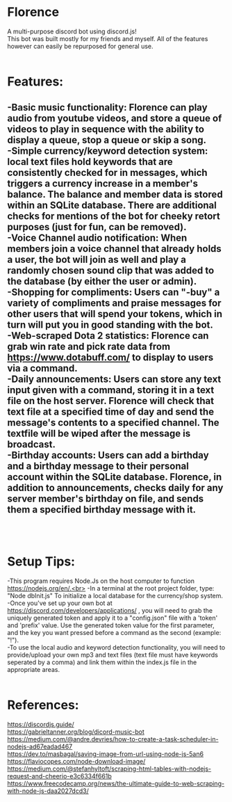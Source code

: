 # Florence
A multi-purpose discord bot using discord.js!  
This bot was built mostly for my friends and myself. All of the features however can easily be repurposed for general use.<br><br>
# Features:<br>
-Basic music functionality: Florence can play audio from youtube videos, and store a queue of videos to play in sequence with the ability to display a queue, stop a queue or skip a song.<br>
-Simple currency/keyword detection system: local text files hold keywords that are consistently checked for in messages, which triggers a currency increase in a member's balance. The balance and member data is stored within an SQLite database. There are additional checks for mentions of the bot for cheeky retort purposes (just for fun, can be removed).<br>
-Voice Channel audio notification: When members join a voice channel that already holds a user, the bot will join as well and play a randomly chosen sound clip that was added to the database (by either the user or admin).<br>
-Shopping for compliments: Users can "-buy" a variety of compliments and praise messages for other users that will spend your tokens, which in turn will put you in good standing with the bot.<br>
-Web-scraped Dota 2 statistics: Florence can grab win rate and pick rate data from https://www.dotabuff.com/ to display to users via a command.<br>
-Daily announcements: Users can store any text input given with a command, storing it in a text file on the host server. Florence will check that text file at a specified time of day and send the message's contents to a specified channel. The textfile will be wiped after the message is broadcast.
<br>
-Birthday accounts: Users can add a birthday and a birthday message to their personal account within the SQLite database. Florence, in addition to announcements, checks daily for any server member's birthday on file, and sends them a specified birthday message with it.
-
<br><br>
# Setup Tips:<br>
-This program requires Node.Js on the host computer to function https://nodejs.org/en/.<br>
-In a terminal at the root project folder, type: "Node dbInit.js" To initialize a local database for the currency/shop system.<br>
-Once you've set up your own bot at https://discord.com/developers/applications/ , you will need to grab the uniquely generated token and apply it to a "config.json" file with a 'token' and 'prefix' value. Use the generated token value for the first parameter, and the key you want pressed before a command as the second (example: "!").<br>
-To use the local audio and keyword detection functionality, you will need to provide/upload your own mp3 and text files (text file must have keywords seperated by a comma) and link them within the index.js file in the appropriate areas.<br><br>
# References:<br>
https://discordjs.guide/<br>
https://gabrieltanner.org/blog/dicord-music-bot<br>
https://medium.com/@andre.devries/how-to-create-a-task-scheduler-in-nodejs-ad67eadad467<br>
https://dev.to/masbagal/saving-image-from-url-using-node-js-5an6<br>
https://flaviocopes.com/node-download-image/<br>
https://medium.com/@stefanhyltoft/scraping-html-tables-with-nodejs-request-and-cheerio-e3c6334f661b<br>
https://www.freecodecamp.org/news/the-ultimate-guide-to-web-scraping-with-node-js-daa2027dcd3/

